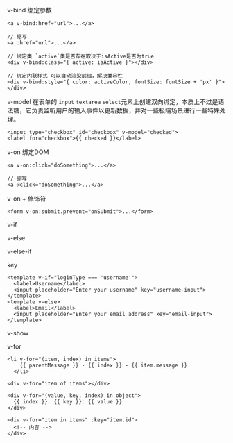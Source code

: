 v-bind 绑定参数
```vue
<a v-bind:href="url">...</a>

// 缩写
<a :href="url">...</a>

// 绑定类 `active`类是否存在取决于isActive是否为true
<div v-bind:class="{ active: isActive }"></div>

// 绑定内联样式 可以自动渲染前缀，解决兼容性
<div v-bind:style="{ color: activeColor, fontSize: fontSize + 'px' }"></div>

```



v-model 在表单的 `input` `textarea` `select`元素上创建双向绑定，本质上不过是语法糖，它负责监听用户的输入事件以更新数据，并对一些极端场景进行一些特殊处理。
```vue
<input type="checkbox" id="checkbox" v-model="checked">
<label for="checkbox">{{ checked }}</label>
```


v-on 绑定DOM
```vue
<a v-on:click="doSomething">...</a>

// 缩写
<a @click="doSomething">...</a>
```

v-on + 修饰符
```vue
<form v-on:submit.prevent="onSubmit">...</form>
```




v-if

v-else

v-else-if

key
```vue
<template v-if="loginType === 'username'">
  <label>Username</label>
  <input placeholder="Enter your username" key="username-input">
</template>
<template v-else>
  <label>Email</label>
  <input placeholder="Enter your email address" key="email-input">
</template>
```

v-show

v-for
```vue
<li v-for="(item, index) in items">
    {{ parentMessage }} - {{ index }} - {{ item.message }}
  </li>
  
<div v-for="item of items"></div>

<div v-for="(value, key, index) in object">
  {{ index }}. {{ key }}: {{ value }}
</div>

<div v-for="item in items" :key="item.id">
  <!-- 内容 -->
</div>
```









